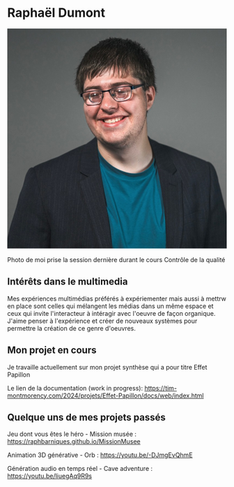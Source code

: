# Raphaël Dumont

![photo](https://github.com/RaphBarniques/H24_V11_inspirations_DUMONT/blob/a903032c8f8c08f79492045e9b216514581c0c23/semaine_01/medias/photo_raphael.jfif)

Photo de moi prise la session dernière durant le cours Contrôle de la qualité

## **Intérêts dans le multimedia**
Mes expériences multimédias préférés à expériementer mais aussi à mettrw en place sont celles qui mélangent les médias dans un même espace et ceux qui invite l'interacteur à intéragir avec l'oeuvre de façon organique. J'aime penser à l'expérience et créer de nouveaux systèmes pour permettre la création de ce genre d'oeuvres.

## **Mon projet en cours**
Je travaille actuellement sur mon projet synthèse qui a pour titre Effet Papillon

Le lien de la documentation (work in progress):
<https://tim-montmorency.com/2024/projets/Effet-Papillon/docs/web/index.html>

## **Quelque uns de mes projets passés**

Jeu dont vous êtes le héro - Mission musée :
<https://raphbarniques.github.io/MissionMusee>

Animation 3D générative - Orb :
<https://youtu.be/-DJmgEvQhmE>

Génération audio en temps réel - Cave adventure :
<https://youtu.be/liuegAq9R9s>
